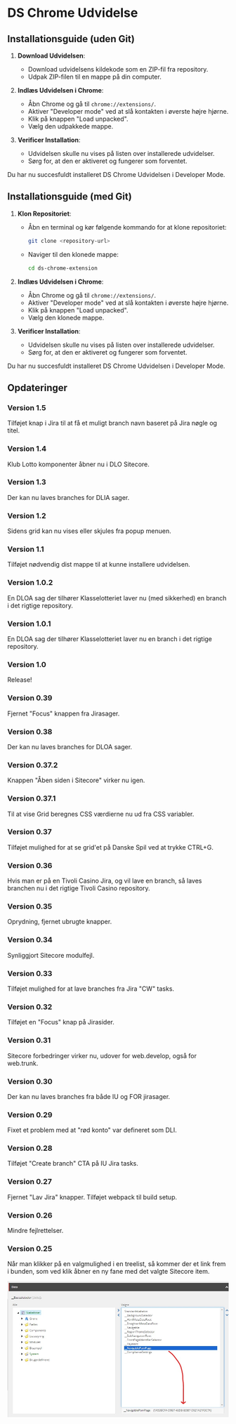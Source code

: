 # DS Chrome Udvidelse

## Installationsguide (uden Git)

1. **Download Udvidelsen**:
    - Download udvidelsens kildekode som en ZIP-fil fra repository.
    - Udpak ZIP-filen til en mappe på din computer.

2. **Indlæs Udvidelsen i Chrome**:
    - Åbn Chrome og gå til `chrome://extensions/`.
    - Aktiver "Developer mode" ved at slå kontakten i øverste højre hjørne.
    - Klik på knappen "Load unpacked".
    - Vælg den udpakkede mappe.

3. **Verificer Installation**:
    - Udvidelsen skulle nu vises på listen over installerede udvidelser.
    - Sørg for, at den er aktiveret og fungerer som forventet.

Du har nu succesfuldt installeret DS Chrome Udvidelsen i Developer Mode.

## Installationsguide (med Git)

1. **Klon Repositoriet**:
    - Åbn en terminal og kør følgende kommando for at klone repositoriet:
      ```sh
      git clone <repository-url>
      ```
    - Naviger til den klonede mappe:
      ```sh
      cd ds-chrome-extension
      ```

2. **Indlæs Udvidelsen i Chrome**:
    - Åbn Chrome og gå til `chrome://extensions/`.
    - Aktiver "Developer mode" ved at slå kontakten i øverste højre hjørne.
    - Klik på knappen "Load unpacked".
    - Vælg den klonede mappe.

3. **Verificer Installation**:
    - Udvidelsen skulle nu vises på listen over installerede udvidelser.
    - Sørg for, at den er aktiveret og fungerer som forventet.

Du har nu succesfuldt installeret DS Chrome Udvidelsen i Developer Mode.

## Opdateringer

### Version 1.5
Tilføjet knap i Jira til at få et muligt branch navn baseret på Jira nøgle og titel.

### Version 1.4
Klub Lotto komponenter åbner nu i DLO Sitecore.

### Version 1.3
Der kan nu laves branches for DLIA sager.

### Version 1.2
Sidens grid kan nu vises eller skjules fra popup menuen.

### Version 1.1
Tilføjet nødvendig dist mappe til at kunne installere udvidelsen.

### Version 1.0.2
En DLOA sag der tilhører Klasselotteriet laver nu (med sikkerhed) en branch i det rigtige repository.

### Version 1.0.1
En DLOA sag der tilhører Klasselotteriet laver nu en branch i det rigtige repository.

### Version 1.0
Release!

### Version 0.39
Fjernet "Focus" knappen fra Jirasager.

### Version 0.38
Der kan nu laves branches for DLOA sager.

### Version 0.37.2
Knappen "Åben siden i Sitecore" virker nu igen.

### Version 0.37.1
Til at vise Grid beregnes CSS værdierne nu ud fra CSS variabler.

### Version 0.37
Tilføjet mulighed for at se grid'et på Danske Spil ved at trykke CTRL+G.

### Version 0.36
Hvis man er på en Tivoli Casino Jira, og vil lave en branch, så laves branchen nu i det rigtige Tivoli Casino repository.

### Version 0.35
Oprydning, fjernet ubrugte knapper.

### Version 0.34
Synliggjort Sitecore modulfejl.

### Version 0.33
Tilføjet mulighed for at lave branches fra Jira "CW" tasks.

### Version 0.32
Tilføjet en "Focus" knap på Jirasider.

### Version 0.31
Sitecore forbedringer virker nu, udover for web.develop, også for web.trunk.

### Version 0.30
Der kan nu laves branches fra både IU og FOR jirasager.

### Version 0.29
Fixet et problem med at "rød konto" var defineret som DLI.

### Version 0.28
Tilføjet "Create branch" CTA på IU Jira tasks.

### Version 0.27
Fjernet "Lav Jira" knapper. Tilføjet webpack til build setup.

### Version 0.26
Mindre fejlrettelser.

### Version 0.25
Når man klikker på en valgmulighed i en treelist, så kommer der et link frem i bunden, som ved klik åbner en ny fane med det valgte Sitecore item.

![](assets/ChromeExtensionAddUrlToTreeListIds.jpg)
